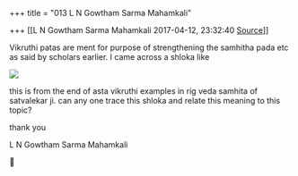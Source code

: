 +++
title = "013 L N Gowtham Sarma Mahamkali"

+++
[[L N Gowtham Sarma Mahamkali	2017-04-12, 23:32:40 [Source](https://groups.google.com/g/bvparishat/c/yx1padZ3c8M)]]



  

 Vikruthi patas are ment for purpose of strengthening the samhitha pada etc as said by scholars earlier. I came across a shloka like

[![](https://lh3.googleusercontent.com/-AEF6dQNpYyE/WO5p7Ok5yAI/AAAAAAAABdA/SOnojE-lDhgGnbH7s4NHVVPBCyQF2EvsQCL4C/s320/IMG_20170412_232128.jpg)](https://lh3.googleusercontent.com/-AEF6dQNpYyE/WO5p7Ok5yAI/AAAAAAAABdA/SOnojE-lDhgGnbH7s4NHVVPBCyQF2EvsQCL4C/s1600/IMG_20170412_232128.jpg)

this is from the end of asta vikruthi examples in rig veda samhita of satvalekar ji. can any one trace this shloka and relate this meaning to this topic?

thank you

  

L N Gowtham Sarma Mahamkali



